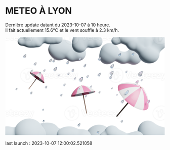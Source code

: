 # METEO À LYON

Dernière update datant du 2023-10-07 à 10 heure.  
Il fait actuellement 15.6°C et le vent souffle à 2.3 km/h.      

![](./.github/rain.png)

last launch : 2023-10-07 12:00:02.521058

